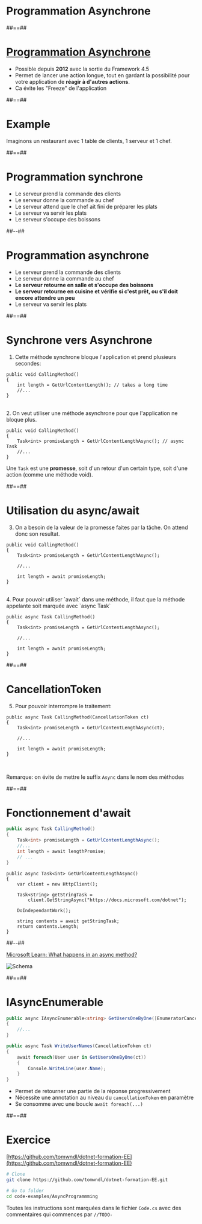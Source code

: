 <!-- .slide: class="transition bg-blue" -->

# Programmation Asynchrone

##==##

# [Programmation Asynchrone](https://learn.microsoft.com/en-us/dotnet/csharp/asynchronous-programming/)

- Possible depuis **2012** avec la sortie du Framework 4.5
- Permet de lancer une action longue,
  tout en gardant la possibilité pour votre application de **réagir à d'autres actions**.
- Ca évite les "Freeze" de l'application

##==##

# Example

Imaginons un restaurant avec 1 table de clients, 1 serveur et 1 chef.

##==##

<!-- .slide: class="two-column" data-background="#2c3c4e"-->

# Programmation **synchrone**

- Le serveur prend la commande des clients
- Le serveur donne la commande au chef
- Le serveur attend que le chef ait fini de préparer les plats
- Le serveur va servir les plats
- Le serveur s'occupe des boissons
<!-- .element: class="list-fragment" -->

##--##

# Programmation **asynchrone**

- Le serveur prend la commande des clients
- Le serveur donne la commande au chef
- **Le serveur retourne en salle et s'occupe des boissons**
- **Le serveur retourne en cuisine et vérifie si c'est prêt, ou s'il doit encore attendre un peu**
- Le serveur va servir les plats
<!-- .element: class="list-fragment" -->

##==##

# Synchrone vers Asynchrone

1. Cette méthode synchrone bloque l'application et prend plusieurs secondes:

```csharp[]
public void CallingMethod()
{
    int length = GetUrlContentLength(); // takes a long time
    //...
}
```

<br />

<div class="fragment"> 
2. On veut utiliser une méthode asynchrone pour que l'application ne bloque plus.

```csharp[1-5|3]
public void CallingMethod()
{
    Task<int> promiseLength = GetUrlContentLengthAsync(); // async Task
    //...
}
```

Une `Task` est une **promesse**, soit d'un retour d'un certain type, soit d'une action (comme une méthode void).

</div>

##==##

# Utilisation du async/await

3. On a besoin de la valeur de la promesse faites par la tâche. On attend donc son resultat.

```csharp[1-8|7]
public void CallingMethod()
{
    Task<int> promiseLength = GetUrlContentLengthAsync();

    //...

    int length = await promiseLength;
}
```

<br />

<div class="fragment"> 
4. Pour pouvoir utiliser `await` dans une méthode, il faut que la méthode appelante soit marquée avec `async Task`

```csharp[1-8|1]
public async Task CallingMethod()
{
    Task<int> promiseLength = GetUrlContentLengthAsync();

    //...

    int length = await promiseLength;
}
```

</div>

##==##

# CancellationToken

5. Pour pouvoir interrompre le traitement:

```csharp[1-8|1-3]
public async Task CallingMethod(CancellationToken ct)
{
    Task<int> promiseLength = GetUrlContentLengthAsync(ct);

    //...

    int length = await promiseLength;
}
```

<br />

Remarque: on évite de mettre le suffix `Async` dans le nom des méthodes

##==##

# Fonctionnement d'await

```csharp
public async Task CallingMethod()
{
    Task<int> promiseLength = GetUrlContentLengthAsync();
    //...
    int length = await lengthPromise;
    // ...
}
```

```csharp[1-12|3|5-6|8|10|10-12|1-12]
public async Task<int> GetUrlContentLengthAsync()
{
    var client = new HttpClient();

    Task<string> getStringTask =
        client.GetStringAsync("https://docs.microsoft.com/dotnet");

    DoIndependantWork();

    string contents = await getStringTask;
    return contents.Length;
}
```

##--##

<!-- .slide: class="two-column" data-background="#2c3c4e"-->

[Microsoft Learn: What happens in an async method?](https://learn.microsoft.com/en-us/dotnet/csharp/asynchronous-programming/task-asynchronous-programming-model#BKMK_WhatHappensUnderstandinganAsyncMethod)

![Schema](https://learn.microsoft.com/en-us/dotnet/csharp/asynchronous-programming/media/task-asynchronous-programming-model/navigation-trace-async-program.png)

##==##

# IAsyncEnumerable

```csharp
public async IAsyncEnumerable<string> GetUsersOneByOne([EnumeratorCancellation] CancellationToken ct)
{
    //...
}

public async Task WriteUserNames(CancellationToken ct)
{
    await foreach(User user in GetUsersOneByOne(ct))
    {
        Console.WriteLine(user.Name);
    }
}
```

- Permet de retourner une partie de la réponse progressivement
- Nécessite une annotation au niveau du `cancellationToken` en paramètre
- Se consomme avec une boucle `await foreach(...)`

##==##

<!-- .slide: class="exercice" -->

# Exercice

[https://github.com/tomwndl/dotnet-formation-EE](https://github.com/tomwndl/dotnet-formation-EE)

```bash
# Clone
git clone https://github.com/tomwndl/dotnet-formation-EE.git

# Go to folder
cd code-examples/AsyncProgrammming
```

Toutes les instructions sont marquées dans le fichier `Code.cs` avec des commentaires qui commences par `//TODO-`
